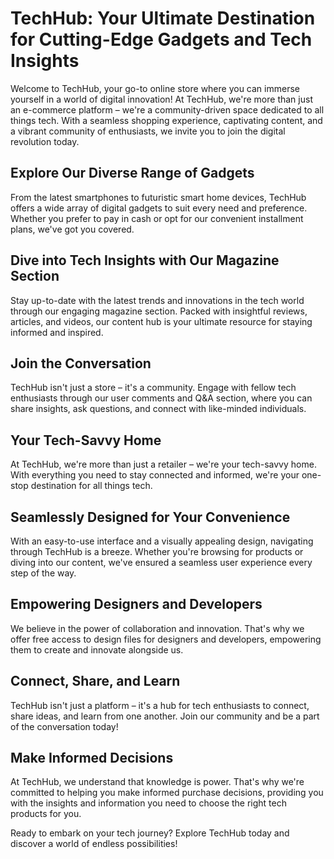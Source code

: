 # TechHub: Your Ultimate Destination for Cutting-Edge Gadgets and Tech Insights

Welcome to TechHub, your go-to online store where you can immerse yourself in a world of digital innovation! At TechHub, we're more than just an e-commerce platform – we're a community-driven space dedicated to all things tech. With a seamless shopping experience, captivating content, and a vibrant community of enthusiasts, we invite you to join the digital revolution today.

## Explore Our Diverse Range of Gadgets

From the latest smartphones to futuristic smart home devices, TechHub offers a wide array of digital gadgets to suit every need and preference. Whether you prefer to pay in cash or opt for our convenient installment plans, we've got you covered.

## Dive into Tech Insights with Our Magazine Section

Stay up-to-date with the latest trends and innovations in the tech world through our engaging magazine section. Packed with insightful reviews, articles, and videos, our content hub is your ultimate resource for staying informed and inspired.

## Join the Conversation

TechHub isn't just a store – it's a community. Engage with fellow tech enthusiasts through our user comments and Q&A section, where you can share insights, ask questions, and connect with like-minded individuals.

## Your Tech-Savvy Home

At TechHub, we're more than just a retailer – we're your tech-savvy home. With everything you need to stay connected and informed, we're your one-stop destination for all things tech.

## Seamlessly Designed for Your Convenience

With an easy-to-use interface and a visually appealing design, navigating through TechHub is a breeze. Whether you're browsing for products or diving into our content, we've ensured a seamless user experience every step of the way.

## Empowering Designers and Developers

We believe in the power of collaboration and innovation. That's why we offer free access to design files for designers and developers, empowering them to create and innovate alongside us.

## Connect, Share, and Learn

TechHub isn't just a platform – it's a hub for tech enthusiasts to connect, share ideas, and learn from one another. Join our community and be a part of the conversation today!

## Make Informed Decisions

At TechHub, we understand that knowledge is power. That's why we're committed to helping you make informed purchase decisions, providing you with the insights and information you need to choose the right tech products for you.

Ready to embark on your tech journey? Explore TechHub today and discover a world of endless possibilities!

